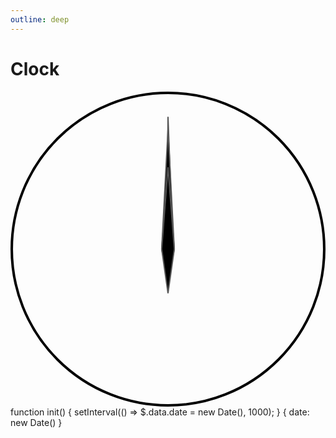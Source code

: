 ```yaml
---
outline: deep
---
```


# Clock

<g-composer>
  <svg viewBox="0 0 250 250" g-on:init="init">
    <circle cx="125" cy="125" r="124" stroke="#000" stroke-width="2" fill="none"/>
    <defs g-for="n of 60">
      <line g-bind:x1="$.polar2cartesian(125, 125, n % 5 ? 115 : 110, n * 6).x"
            g-bind:y1="$.polar2cartesian(125, 125, n % 5 ? 115 : 110, n * 6).y"
            g-bind:x2="$.polar2cartesian(125, 125, 120, n * 6).x"
            g-bind:y2="$.polar2cartesian(125, 125, 120, n * 6).y"
            stroke="#000"
            stroke-width="n % 5 ? 2 : 1"
      />
    </defs> 
    <defs g-for="n of 12">
      <text g-bind:x="$.polar2cartesian(125, 127, 95, (n + 1) * 30).x"
            g-bind:y="$.polar2cartesian(125, 127, 95, (n + 1) * 30).y"
            g-content="n + 1"
            font-size="18"
            font-family="sans-serif"
            alignment-baseline="middle"
            text-anchor="middle"></text>
    </defs>
    <g fill="#000" stroke="#555" stroke-width="1">
      <polygon g-bind:transform="$$.rotate(date.getSeconds() * 6, 125, 125)" 
               points="125,20,129,125,125,145,124,125"/>
      <polygon g-bind:transform="$$.rotate(date.getMinutes() * 6, 125, 125)"
               points="125,30,130,125,125,150,120,125"/>
      <polygon g-bind:transform="$$.rotate((date.getHours() % 12 * 30) + (date.getMinutes() * 0.5), 125, 125)"
               points="125,60,130,125,125,160,120,125"/>
    </g>
  </svg>
  <g-script type="plugin" src="https://cdn.graphery.online/graphane/0.1.0-alpha.5/plugins/shapes.js"></g-script>
  <g-script type="methods">
    function init() {
      setInterval(() => $.data.date = new Date(), 1000);
    }
  </g-script>
  <g-script type="data">{
    date: new Date()
  }</g-script>
</g-composer>
